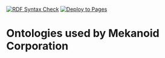 [![RDF Syntax Check](https://github.com/mknd-io/schema/actions/workflows/main.yml/badge.svg)](https://github.com/mknd-io/schema/actions/workflows/main.yml)
[![Deploy to Pages](https://github.com/mknd-io/schema/actions/workflows/static.yml/badge.svg)](https://github.com/mknd-io/schema/actions/workflows/static.yml)

# Ontologies used by Mekanoid Corporation
